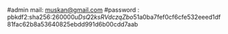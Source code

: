 #admin mail:  muskan@gmail.com
#password : pbkdf2:sha256:260000$uDsQ2ksRVdczqZbo$51a0ba7fef0cf6cfe532eeed1df81fac62b8a53640825ebdd991d6b00cdd7aab
